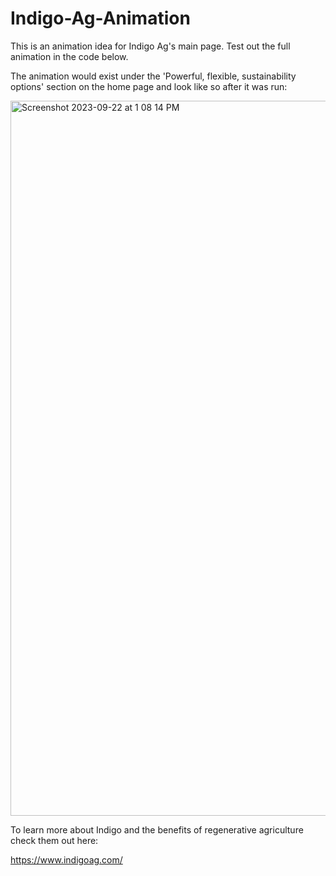 # Indigo-Ag-Animation

This is an animation idea for Indigo Ag's main page. Test out the full animation in the code below.

The animation would exist under the 'Powerful, flexible, sustainability options' section on the home page and look like so after it was run:

<img width="1144" alt="Screenshot 2023-09-22 at 1 08 14 PM" src="https://github.com/jlemenager/Indigo-Ag-Animation/assets/131897602/a2cf58e3-f878-413f-ba40-f1703a1f27e1">

To learn more about Indigo and the benefits of regenerative agriculture check them out here:

https://www.indigoag.com/

